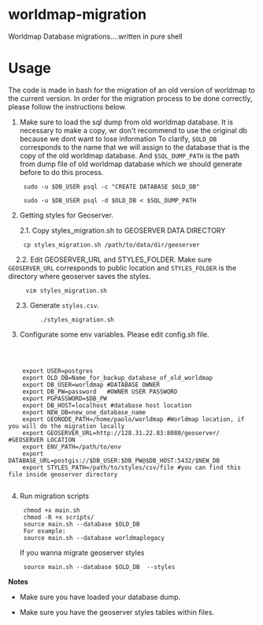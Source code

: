 # worldmap-migration
Worldmap Database migrations....written in pure shell

Usage
=====

The code is made in bash for the migration of an old version of worldmap to the current version. In order for the migration process to be done correctly, please follow the instructions below.

1. Make sure to load the sql dump from old worldmap database. It is necessary to make a copy, wr don't recommend to use the original db because we dont want to lose information To clarify, `$OLD_DB` corresponds to the name that we will assign to the database that is the copy of the old worldmap database. And `$SQL_DUMP_PATH` is the path from dump file of old worldmap database which we should generate before to do this process. 
	
		sudo -u $DB_USER psql -c "CREATE DATABASE $OLD_DB"

		sudo -u $DB_USER psql -d $OLD_DB < $SQL_DUMP_PATH

2. Getting styles for Geoserver. 

    2.1. Copy styles_migration.sh to GEOSERVER DATA DIRECTORY
    		
		cp styles_migration.sh /path/to/data/dir/geoserver
		
     2.2. Edit GEOSERVER_URL and STYLES_FOLDER. Make sure `GEOSERVER_URL` corresponds to public location and `STYLES_FOLDER` is the directory where geoserver saves the styles.
		
		 vim styles_migration.sh
     2.3. Generate `styles.csv`. 
     
   	         ./styles_migration.sh

3. Configurate some env variables. Please edit config.sh file. 

   	 
```
   	 
	export USER=postgres
	export OLD_DB=Name_for_backup_database_of_old_worldmap
	export DB_USER=worldmap #DATABASE OWNER
	export DB_PW=password   #OWNER USER PASSWORD 
	export PGPASSWORD=$DB_PW
	export DB_HOST=localhost #database host location
	export NEW_DB=new_one_database_name
	export GEONODE_PATH=/home/paolo/worldmap #Worldmap location, if you will do the migration locally
	export GEOSERVER_URL=http://128.31.22.83:8080/geoserver/ #GEOSERVER LOCATION
	export ENV_PATH=/path/to/env 
	export DATABASE_URL=postgis://$DB_USER:$DB_PW@$DB_HOST:5432/$NEW_DB
	export STYLES_PATH=/path/to/styles/csv/file #you can find this file inside geoserver directory
	
```

4. Run migration scripts

		chmod +x main.sh
		chmod -R +x scripts/
		source main.sh --database $OLD_DB
		For example:
		source main.sh --database worldmaplegacy

   If you wanna migrate geoserver styles
   		
		source main.sh --database $OLD_DB  --styles

**Notes**

- Make sure you have loaded your database dump.

- Make sure you have the geoserver styles tables within files.
